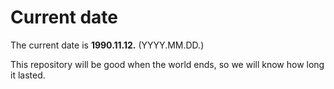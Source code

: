 # Current date

The current date is **1990.11.12.** (YYYY.MM.DD.)

This repository will be good when the world ends, so we will know how long it lasted.